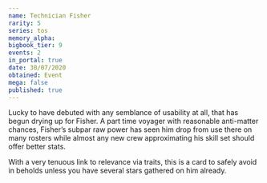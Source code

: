 ```yaml
---
name: Technician Fisher
rarity: 5
series: tos
memory_alpha:
bigbook_tier: 9
events: 2
in_portal: true
date: 30/07/2020
obtained: Event
mega: false
published: true
---
```


Lucky to have debuted with any semblance of usability at all, that has begun drying up for Fisher. A part time voyager with reasonable anti-matter chances, Fisher’s subpar raw power has seen him drop from use there on many rosters while almost any new crew approximating his skill set should offer better stats.

With a very tenuous link to relevance via traits, this is a card to safely avoid in beholds unless you have several stars gathered on him already.
